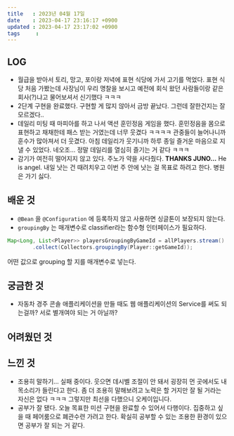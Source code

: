```yaml
---
title   : 2023년 04월 17일
date    : 2023-04-17 23:16:17 +0900
updated : 2023-04-17 23:17:02 +0900
tags     : 
---
```

## LOG
- 월급을 받아서 토리, 망고, 포이랑 저녁에 표현 식당에 가서 고기를 먹었다. 표현 식당 처음 가봤는데 사장님이 우리 명찰을 보시고 예전에 회식 왔던 사람들이랑 같은 회사(?)냐고 물어보셔서 신기했다 ㅋㅋㅋ
- 2단계 구현을 완료했다. 구현할 게 많지 않아서 금방 끝났다. 그런데 잘한건지는 잘 모르겠다..
- 데일리 미팅 때 마피아를 하고 나서 액션 훈민정음 게임을 했다. 훈민정음을 몸으로 표현하고 채채한테 패스 받는 거였는데 너무 웃겼다 ㅋㅋㅋㅋ 관중들이 늘어나니까 훈수가 많아져서 더 웃겼다. 아침 데일리가 웃기니까 하루 종일 즐거운 마음으로 지낼 수 있었다. 네오조... 정말 데일리를 열심히 즐기는 거 같다 ㅋㅋㅋ
- 감기가 여전히 떨어지지 않고 있다. 주노가 약을 사다줬다. **THANKS JUNO...** He is angel. 내일 낫는 건 때려치우고 이번 주 안에 낫는 걸 목표로 하려고 한다. 병원은 가기 싫다.

## 배운 것
- `@Bean` 을 `@Configuration` 에 등록하지 않고 사용하면 싱글톤이 보장되지 않는다.
- `groupingBy` 는 매개변수로 classifier라는 함수형 인터페이스가 필요하다. 
```java
Map<Long, List<Player>> playersGroupingByGameId = allPlayers.stream()  
        .collect(Collectors.groupingBy(Player::getGameId));
```

어떤 값으로 grouping 할 지를 매개변수로 넣는다.

## 궁금한 것
- 자동차 경주 콘솔 애플리케이션을 만들 때도 웹 애플리케이션의 Service를 써도 되는걸까? 서로 별개여야 되는 거 아닐까?

## 어려웠던 것


## 느낀 것
- 조용히 말하기... 실패 중이다. 웃으면 데시벨 조절이 안 돼서 굉장히 먼 곳에서도 내 목소리가 들린다고 한다. 좀 더 조용히 말해보려고 노력은 할 거지만 잘 될 거라는 자신은 없다 ㅋㅋㅋ 그렇지만 최선을 다했으니 오케이입니다.
- 공부가 잘 됐다. 오늘 목표한 미션 구현을 완료할 수 있어서 다행이다. 집중하고 싶을 때 페어룸으로 폐관수련 가려고 한다. 확실히 공부할 수 있는 조용한 환경이 있으면 공부가 잘 되는 거 같다.
